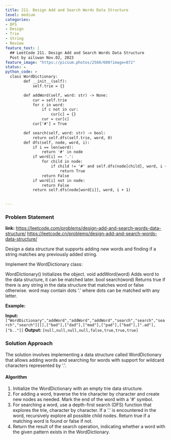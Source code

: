 ```yaml
---
title: 211. Design Add and Search Words Data Structure
level: medium
categories:
- DFS
- Design
- Trie
- String
- Review
feature_text: |
  ## LeetCode 211. Design Add and Search Words Data Structure
  Post by ailswan Nov.02, 2023
feature_image: "https://picsum.photos/2560/600?image=872"
status: ★
python_code: >
  class WordDictionary:
        def __init__(self):
            self.trie = {}

        def addWord(self, word: str) -> None:
            cur = self.trie
            for c in word:
                if c not in cur:
                    cur[c] = {}
                cur = cur[c]
            cur['#'] = True

        def search(self, word: str) -> bool:
            return self.dfs(self.trie, word, 0)
        def dfs(self, node, word, i):
            if i == len(word):
                return '#' in node
            if word[i] == '.':
                for child in node:
                    if child != '#' and self.dfs(node[child], word, i + 1):
                        return True
                return False
            if word[i] not in node:
                return False
            return self.dfs(node[word[i]], word, i + 1)
          

---
```


### Problem Statement
**link:**
https://leetcode.com/problems/design-add-and-search-words-data-structure/
https://leetcode.cn/problems/design-add-and-search-words-data-structure/
 
Design a data structure that supports adding new words and finding if a string matches any previously added string.

Implement the WordDictionary class:

WordDictionary() Initializes the object.
void addWord(word) Adds word to the data structure, it can be matched later.
bool search(word) Returns true if there is any string in the data structure that matches word or false otherwise. word may contain dots '.' where dots can be matched with any letter.


**Example:**

**Input:** `["WordDictionary","addWord","addWord","addWord","search","search","search","search"][[],["bad"],["dad"],["mad"],["pad"],["bad"],[".ad"],["b.."]]`
**Output:** `[null,null,null,null,false,true,true,true]`

### Solution Approach
The solution involves implementing a data structure called WordDictionary that allows adding words and searching for words with support for wildcard characters represented by '.'.

#### Algorithm
1. Initialize the WordDictionary with an empty trie data structure.
2. For adding a word, traverse the trie character by character and create new nodes as needed. Mark the end of the word with a '#' symbol.
3. For searching a word, use a depth-first search (DFS) function that explores the trie, character by character. If a '.' is encountered in the word, recursively explore all possible child nodes. Return true if a matching word is found or false if not.
4. Return the result of the search operation, indicating whether a word with the given pattern exists in the WordDictionary.